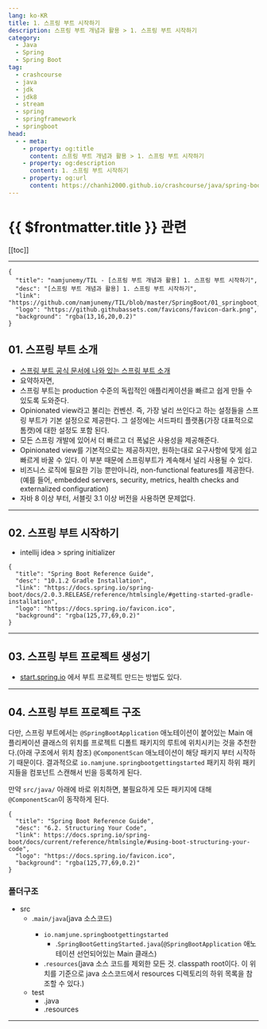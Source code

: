 ```yaml
---
lang: ko-KR
title: 1. 스프링 부트 시작하기
description: 스프링 부트 개념과 활용 > 1. 스프링 부트 시작하기
category:
  - Java
  - Spring
  - Spring Boot
tag: 
  - crashcourse
  - java
  - jdk
  - jdk8
  - stream
  - spring
  - springframework
  - springboot
head:
  - - meta:
    - property: og:title
      content: 스프링 부트 개념과 활용 > 1. 스프링 부트 시작하기
    - property: og:description
      content: 1. 스프링 부트 시작하기
    - property: og:url
      content: https://chanhi2000.github.io/crashcourse/java/spring-boot-whiteship/01.html
---
```


# {{ $frontmatter.title }} 관련

[[toc]]

---

```component VPCard
{
  "title": "namjunemy/TIL - [스프링 부트 개념과 활용] 1. 스프링 부트 시작하기",
  "desc": "[스프링 부트 개념과 활용] 1. 스프링 부트 시작하기",
  "link": "https://github.com/namjunemy/TIL/blob/master/SpringBoot/01_springboot_intro.md",
  "logo": "https://github.githubassets.com/favicons/favicon-dark.png",
  "background": "rgba(13,16,20,0.2)"
}
```

## 01. 스프링 부트 소개

- [스프링 부트 공식 문서에 나와 있는 스프링 부트 소개](https://docs.spring.io/spring-boot/docs/2.0.3.RELEASE/reference/htmlsingle/#getting-started-introducing-spring-boot)
- 요약하자면,
- 스프링 부트는 production 수준의 독립적인 애플리케이션을 빠르고 쉽게 만들 수 있도록 도와준다.
- Opinionated view라고 불리는 컨벤션. 즉, 가장 널리 쓰인다고 하는 설정들을 스프링 부트가 기본 설정으로 제공한다. 그 설정에는 서드파티 플랫폼(가장 대표적으로 톰캣)에 대한 설정도 포함 된다.
- 모든 스프링 개발에 있어서 더 빠르고 더 폭넓은 사용성을 제공해준다.
- Opinionated view를 기본적으로는 제공하지만, 원하는대로 요구사항에 맞게 쉽고 빠르게 바꿀 수 있다. 이 부분 때문에 스프링부트가 계속해서 널리 사용될 수 있다.
- 비즈니스 로직에 필요한 기능 뿐만아니라, non-functional features를 제공한다.(예를 들어, embedded servers, security, metrics, health checks and externalized configuration)
- 자바 8 이상 부터, 서블릿 3.1 이상 버전을 사용하면 문제없다.

---

## 02. 스프링 부트 시작하기

- intellij idea > spring initializer

```component VPCard
{
  "title": "Spring Boot Reference Guide",
  "desc": "10.1.2 Gradle Installation",
  "link": "https://docs.spring.io/spring-boot/docs/2.0.3.RELEASE/reference/htmlsingle/#getting-started-gradle-installation",
  "logo": "https://docs.spring.io/favicon.ico",
  "background": "rgba(125,77,69,0.2)"
}
```

---

## 03. 스프링 부트 프로젝트 생성기

- [start.spring.io](https://start.spring.io/) 에서 부트 프로젝트 만드는 방법도 있다.

---

## 04. 스프링 부트 프로젝트 구조

다만, 스프링 부트에서는 `@SpringBootApplication` 애노테이션이 붙어있는 Main 애플리케이션 클래스의 위치를 프로젝트 디폴트 패키지의 루트에 위치시키는 것을 추천한다.(아래 구조에서 위치 참조) `@ComponentScan` 애노테이션이 해당 패키지 부터 시작하기 때문이다. 결과적으로 `io.namjune.springbootgettingstarted` 패키지 하위 패키지들을 컴포넌트 스캔해서 빈을 등록하게 된다.

만약 <FontIcon icon="fas fa-folder-open"/>`src/java/` 아래에 바로 위치하면, 불필요하게 모든 패키지에 대해 `@ComponentScan`이 동작하게 된다.

```component VPCard
{
  "title": "Spring Boot Reference Guide",
  "desc": "6.2. Structuring Your Code",
  "link": https://docs.spring.io/spring-boot/docs/current/reference/htmlsingle/#using-boot-structuring-your-code",
  "logo": "https://docs.spring.io/favicon.ico",
  "background": "rgba(125,77,69,0.2)"
}
```

### 폴더구조

- src
  - .<FontIcon icon="fas fa-folder-open"/>`main/java`(java 소스코드)
      - `io.namjune.springbootgettingstarted`
        - .<FontIcon icon="fa-brands fa-java"/>`SpringBootGettingStarted.java`(`@SpringBootApplication` 애노테이션 선언되어있는 Main 클래스)
    - .<FontIcon icon="fas fa-folder-open"/>`resources`(java 소스 코드를 제외한 모든 것. classpath root이다. 이 위치를 기준으로 java 소스코드에서 resources 디렉토리의 하위 목록을 참조할 수 있다.)
  - test
    - .<FontIcon icon="fas fa-folder-open"/>java
    - .<FontIcon icon="fas fa-folder-open"/>resources

---

<TagLinks />